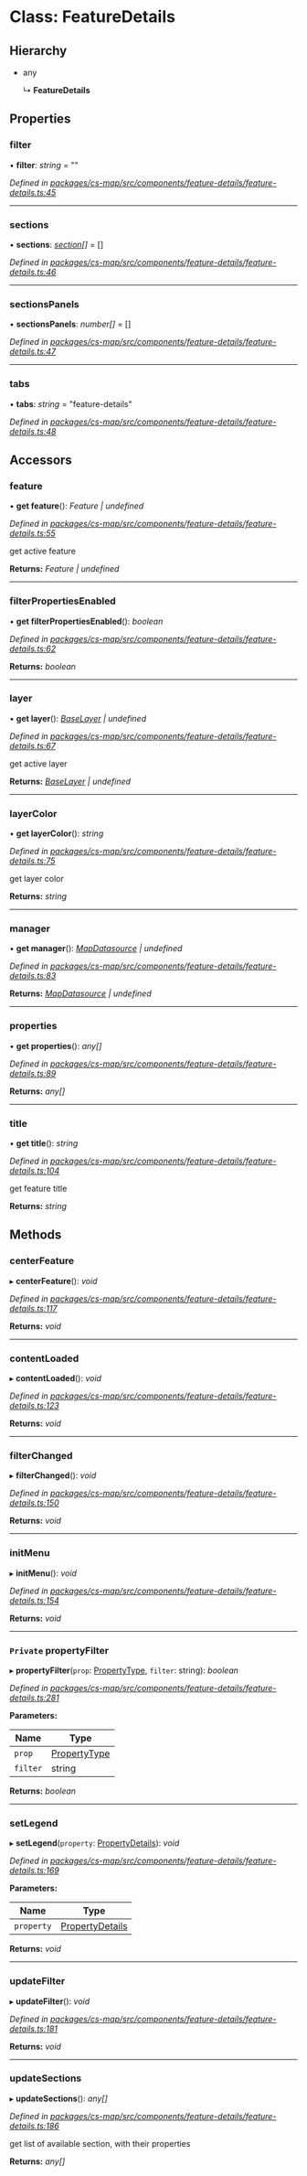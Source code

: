 # Class: FeatureDetails

## Hierarchy

* any

  ↳ **FeatureDetails**

## Properties

###  filter

• **filter**: *string* = ""

*Defined in [packages/cs-map/src/components/feature-details/feature-details.ts:45](https://github.com/TNOCS/csnext/blob/34474da7/packages/cs-map/src/components/feature-details/feature-details.ts#L45)*

___

###  sections

• **sections**: *[section](_cs_map_src_components_feature_details_feature_details_.section.md)[]* =  []

*Defined in [packages/cs-map/src/components/feature-details/feature-details.ts:46](https://github.com/TNOCS/csnext/blob/34474da7/packages/cs-map/src/components/feature-details/feature-details.ts#L46)*

___

###  sectionsPanels

• **sectionsPanels**: *number[]* =  []

*Defined in [packages/cs-map/src/components/feature-details/feature-details.ts:47](https://github.com/TNOCS/csnext/blob/34474da7/packages/cs-map/src/components/feature-details/feature-details.ts#L47)*

___

###  tabs

• **tabs**: *string* = "feature-details"

*Defined in [packages/cs-map/src/components/feature-details/feature-details.ts:48](https://github.com/TNOCS/csnext/blob/34474da7/packages/cs-map/src/components/feature-details/feature-details.ts#L48)*

## Accessors

###  feature

• **get feature**(): *Feature | undefined*

*Defined in [packages/cs-map/src/components/feature-details/feature-details.ts:55](https://github.com/TNOCS/csnext/blob/34474da7/packages/cs-map/src/components/feature-details/feature-details.ts#L55)*

get active feature

**Returns:** *Feature | undefined*

___

###  filterPropertiesEnabled

• **get filterPropertiesEnabled**(): *boolean*

*Defined in [packages/cs-map/src/components/feature-details/feature-details.ts:62](https://github.com/TNOCS/csnext/blob/34474da7/packages/cs-map/src/components/feature-details/feature-details.ts#L62)*

**Returns:** *boolean*

___

###  layer

• **get layer**(): *[BaseLayer](_cs_map_src_layers_base_layer_.baselayer.md) | undefined*

*Defined in [packages/cs-map/src/components/feature-details/feature-details.ts:67](https://github.com/TNOCS/csnext/blob/34474da7/packages/cs-map/src/components/feature-details/feature-details.ts#L67)*

get active layer

**Returns:** *[BaseLayer](_cs_map_src_layers_base_layer_.baselayer.md) | undefined*

___

###  layerColor

• **get layerColor**(): *string*

*Defined in [packages/cs-map/src/components/feature-details/feature-details.ts:75](https://github.com/TNOCS/csnext/blob/34474da7/packages/cs-map/src/components/feature-details/feature-details.ts#L75)*

get layer color

**Returns:** *string*

___

###  manager

• **get manager**(): *[MapDatasource](_cs_map_src_datasources_map_datasource_.mapdatasource.md) | undefined*

*Defined in [packages/cs-map/src/components/feature-details/feature-details.ts:83](https://github.com/TNOCS/csnext/blob/34474da7/packages/cs-map/src/components/feature-details/feature-details.ts#L83)*

**Returns:** *[MapDatasource](_cs_map_src_datasources_map_datasource_.mapdatasource.md) | undefined*

___

###  properties

• **get properties**(): *any[]*

*Defined in [packages/cs-map/src/components/feature-details/feature-details.ts:89](https://github.com/TNOCS/csnext/blob/34474da7/packages/cs-map/src/components/feature-details/feature-details.ts#L89)*

**Returns:** *any[]*

___

###  title

• **get title**(): *string*

*Defined in [packages/cs-map/src/components/feature-details/feature-details.ts:104](https://github.com/TNOCS/csnext/blob/34474da7/packages/cs-map/src/components/feature-details/feature-details.ts#L104)*

get feature title

**Returns:** *string*

## Methods

###  centerFeature

▸ **centerFeature**(): *void*

*Defined in [packages/cs-map/src/components/feature-details/feature-details.ts:117](https://github.com/TNOCS/csnext/blob/34474da7/packages/cs-map/src/components/feature-details/feature-details.ts#L117)*

**Returns:** *void*

___

###  contentLoaded

▸ **contentLoaded**(): *void*

*Defined in [packages/cs-map/src/components/feature-details/feature-details.ts:123](https://github.com/TNOCS/csnext/blob/34474da7/packages/cs-map/src/components/feature-details/feature-details.ts#L123)*

**Returns:** *void*

___

###  filterChanged

▸ **filterChanged**(): *void*

*Defined in [packages/cs-map/src/components/feature-details/feature-details.ts:150](https://github.com/TNOCS/csnext/blob/34474da7/packages/cs-map/src/components/feature-details/feature-details.ts#L150)*

**Returns:** *void*

___

###  initMenu

▸ **initMenu**(): *void*

*Defined in [packages/cs-map/src/components/feature-details/feature-details.ts:154](https://github.com/TNOCS/csnext/blob/34474da7/packages/cs-map/src/components/feature-details/feature-details.ts#L154)*

**Returns:** *void*

___

### `Private` propertyFilter

▸ **propertyFilter**(`prop`: [PropertyType](_cs_map_src_classes_property_type_.propertytype.md), `filter`: string): *boolean*

*Defined in [packages/cs-map/src/components/feature-details/feature-details.ts:281](https://github.com/TNOCS/csnext/blob/34474da7/packages/cs-map/src/components/feature-details/feature-details.ts#L281)*

**Parameters:**

Name | Type |
------ | ------ |
`prop` | [PropertyType](_cs_map_src_classes_property_type_.propertytype.md) |
`filter` | string |

**Returns:** *boolean*

___

###  setLegend

▸ **setLegend**(`property`: [PropertyDetails](_cs_map_src_components_feature_details_feature_details_.propertydetails.md)): *void*

*Defined in [packages/cs-map/src/components/feature-details/feature-details.ts:169](https://github.com/TNOCS/csnext/blob/34474da7/packages/cs-map/src/components/feature-details/feature-details.ts#L169)*

**Parameters:**

Name | Type |
------ | ------ |
`property` | [PropertyDetails](_cs_map_src_components_feature_details_feature_details_.propertydetails.md) |

**Returns:** *void*

___

###  updateFilter

▸ **updateFilter**(): *void*

*Defined in [packages/cs-map/src/components/feature-details/feature-details.ts:181](https://github.com/TNOCS/csnext/blob/34474da7/packages/cs-map/src/components/feature-details/feature-details.ts#L181)*

**Returns:** *void*

___

###  updateSections

▸ **updateSections**(): *any[]*

*Defined in [packages/cs-map/src/components/feature-details/feature-details.ts:186](https://github.com/TNOCS/csnext/blob/34474da7/packages/cs-map/src/components/feature-details/feature-details.ts#L186)*

get list of available section, with their properties

**Returns:** *any[]*

